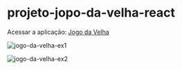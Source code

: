 # projeto-jopo-da-velha-react

Acessar a aplicação: <a href="https://projeto-jogo-da-velha-react.vercel.app">Jogo da Velha</a>

![jogo-da-velha-ex1](https://github.com/David-Chavier/projeto-jogo-da-velha-react/assets/115047948/431c7b86-bf20-48cd-b6a4-ed80ca4e436f)


![jogo-da-velha-ex2](https://github.com/David-Chavier/projeto-jogo-da-velha-react/assets/115047948/d424786a-405c-495d-8488-22e2bbb2ae5e)
